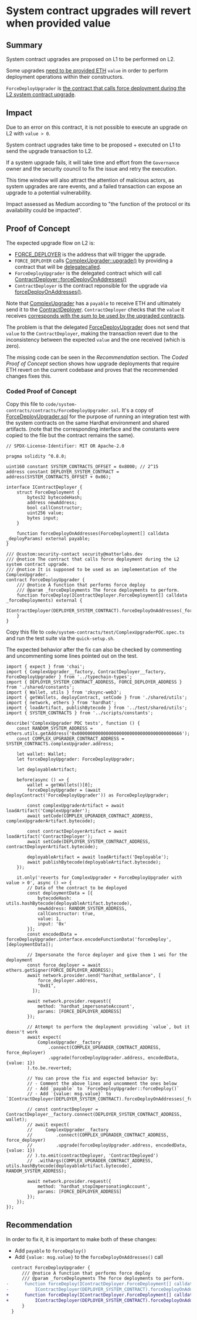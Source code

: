 # System contract upgrades will revert when provided value

## Summary

System contract upgrades are proposed on L1 to be performed on L2. 

Some upgrades [need to be provided ETH](https://github.com/code-423n4/2023-10-zksync/blob/1fb4649b612fac7b4ee613df6f6b7d921ddd6b0d/code/system-contracts/contracts/ContractDeployer.sol#L254) `value` in order to perform deployment operations within their constructors.

`ForceDeployUpgrader` is [the contract that calls force deployment during the L2 system contract upgrade](https://github.com/code-423n4/2023-10-zksync/blob/1fb4649b612fac7b4ee613df6f6b7d921ddd6b0d/code/contracts/zksync/contracts/ForceDeployUpgrader.sol#L8).

## Impact

Due to an error on this contract, it is not possible to execute an upgrade on L2 with `value > 0`.

System contract upgrades take time to be proposed + executed on L1 to send the upgrade transaction to L2.

If a system upgrade fails, it will take time and effort from the `Governance` owner and the security council to fix the issue and retry the execution.

This time window will also attract the attention of malicious actors, as system upgrades are rare events, and a failed transaction can expose an upgrade to a potential vulnerability.

Impact assessed as Medium according to "the function of the protocol or its availability could be impacted".

## Proof of Concept

The expected upgrade flow on L2 is:

- [FORCE_DEPLOYER](https://github.com/code-423n4/2023-10-zksync/blob/main/code/system-contracts/contracts/Constants.sol#L48-L50) is the address that will trigger the upgrade.
- `FORCE_DEPLOYER` calls [ComplexUpgrader::upgrade()](https://github.com/code-423n4/2023-10-zksync/blob/1fb4649b612fac7b4ee613df6f6b7d921ddd6b0d/code/system-contracts/contracts/ComplexUpgrader.sol#L21-L22) by providing a contract that will be [delegatecalled](https://github.com/code-423n4/2023-10-zksync/blob/1fb4649b612fac7b4ee613df6f6b7d921ddd6b0d/code/system-contracts/contracts/ComplexUpgrader.sol#L25).
- `ForceDeployUpgrader` is the delegated contract which will call [ContractDeployer::forceDeployOnAddresses()](https://github.com/code-423n4/2023-10-zksync/blob/main/code/contracts/zksync/contracts/ForceDeployUpgrader.sol#L14)
- `ContractDeployer` is the contract reponsible for the upgrade via [forceDeployOnAddresses()](https://github.com/code-423n4/2023-10-zksync/blob/1fb4649b612fac7b4ee613df6f6b7d921ddd6b0d/code/system-contracts/contracts/ContractDeployer.sol#L238-L242).

Note that [ComplexUpgrader](https://github.com/code-423n4/2023-10-zksync/blob/1fb4649b612fac7b4ee613df6f6b7d921ddd6b0d/code/system-contracts/contracts/ComplexUpgrader.sol#L21) has a `payable` to receive ETH and ultimately send it to the [ContractDeployer](https://github.com/code-423n4/2023-10-zksync/blob/1fb4649b612fac7b4ee613df6f6b7d921ddd6b0d/code/system-contracts/contracts/ContractDeployer.sol#L238). `ContractDeployer` checks that the `value` it receives [corresponds with the sum to be used by the upgraded contracts](https://github.com/code-423n4/2023-10-zksync/blob/1fb4649b612fac7b4ee613df6f6b7d921ddd6b0d/code/system-contracts/contracts/ContractDeployer.sol#L251).

The problem is that the delegated [ForceDeployUpgrader](https://github.com/code-423n4/2023-10-zksync/blob/1fb4649b612fac7b4ee613df6f6b7d921ddd6b0d/code/contracts/zksync/contracts/ForceDeployUpgrader.sol#L13-L14) does not send that `value` to the `ContractDeployer`, making the transaction revert due to the inconsistency between the expected `value` and the one received (which is zero).

The missing code can be seen in the *Recommendation* section. The *Coded Proof of Concept* section shows how upgrade deployments that require ETH revert on the current codebase and proves that the recommended changes fixes this.

### Coded Proof of Concept

Copy this file to `code/system-contracts/contracts/ForceDeployUpgrader.sol`. It's a copy of [ForceDeployUpgrader.sol](https://github.com/code-423n4/2023-10-zksync/blob/main/code/contracts/zksync/contracts/ForceDeployUpgrader.sol) for the purpose of running an integration test with the system contracts on the same Hardhat environment and shared artifacts. (note that the corresponding interface and the constants were copied to the file but the contract remains the same).

```solidity
// SPDX-License-Identifier: MIT OR Apache-2.0

pragma solidity ^0.8.0;

uint160 constant SYSTEM_CONTRACTS_OFFSET = 0x8000; // 2^15
address constant DEPLOYER_SYSTEM_CONTRACT = address(SYSTEM_CONTRACTS_OFFSET + 0x06);

interface IContractDeployer {
    struct ForceDeployment {
        bytes32 bytecodeHash;
        address newAddress;
        bool callConstructor;
        uint256 value;
        bytes input;
    }

    function forceDeployOnAddresses(ForceDeployment[] calldata _deployParams) external payable;
}

/// @custom:security-contact security@matterlabs.dev
/// @notice The contract that calls force deployment during the L2 system contract upgrade.
/// @notice It is supposed to be used as an implementation of the ComplexUpgrader.
contract ForceDeployUpgrader {
    /// @notice A function that performs force deploy
    /// @param _forceDeployments The force deployments to perform.
    function forceDeploy(IContractDeployer.ForceDeployment[] calldata _forceDeployments) external {
        IContractDeployer(DEPLOYER_SYSTEM_CONTRACT).forceDeployOnAddresses(_forceDeployments);
    }
}
```

Copy this file to `code/system-contracts/test/ComplexUpgraderPOC.spec.ts` and run the test suite via the `quick-setup.sh`. 

The expected behavior after the fix can also be checked by commenting and uncommenting some lines pointed out on the test.

```solidity
import { expect } from 'chai';
import { ComplexUpgrader__factory, ContractDeployer__factory, ForceDeployUpgrader } from '../typechain-types';
import { DEPLOYER_SYSTEM_CONTRACT_ADDRESS, FORCE_DEPLOYER_ADDRESS } from './shared/constants';
import { Wallet, utils } from 'zksync-web3';
import { getWallets, deployContract, setCode } from './shared/utils';
import { network, ethers } from 'hardhat';
import { loadArtifact, publishBytecode } from '../test/shared/utils';
import { SYSTEM_CONTRACTS } from '../scripts/constants';

describe('ComplexUpgrader POC tests', function () {
    const RANDOM_SYSTEM_ADDRESS = ethers.utils.getAddress('0x0000000000000000000000000000000000000666');
    const COMPLEX_UPGRADER_CONTRACT_ADDRESS = SYSTEM_CONTRACTS.complexUpgrader.address;

    let wallet: Wallet;
    let forceDeployUpgrader: ForceDeployUpgrader;
    
    let deployableArtifact;

    before(async () => {
        wallet = getWallets()[0];
        forceDeployUpgrader = (await deployContract('ForceDeployUpgrader')) as ForceDeployUpgrader;

        const complexUpgraderArtifact = await loadArtifact('ComplexUpgrader');
        await setCode(COMPLEX_UPGRADER_CONTRACT_ADDRESS, complexUpgraderArtifact.bytecode);

        const contractDeployerArtifact = await loadArtifact('ContractDeployer');
        await setCode(DEPLOYER_SYSTEM_CONTRACT_ADDRESS, contractDeployerArtifact.bytecode);

        deployableArtifact = await loadArtifact('Deployable');
        await publishBytecode(deployableArtifact.bytecode);
    });

    it.only('reverts for ComplexUpgrader + ForceDeployUpgrader with value > 0', async () => {
        // Data of the contract to be deployed
        const deploymentData = [{
            bytecodeHash: utils.hashBytecode(deployableArtifact.bytecode),
            newAddress: RANDOM_SYSTEM_ADDRESS,
            callConstructor: true,
            value: 1,
            input: '0x'
        }];
        const encodedData = forceDeployUpgrader.interface.encodeFunctionData('forceDeploy', [deploymentData]);

        // Impersonate the force deployer and give them 1 wei for the deployment
        const force_deployer = await ethers.getSigner(FORCE_DEPLOYER_ADDRESS);
        await network.provider.send("hardhat_setBalance", [
            force_deployer.address,
            "0x01",
          ]);

        await network.provider.request({
            method: 'hardhat_impersonateAccount',
            params: [FORCE_DEPLOYER_ADDRESS]
        });

        // Attempt to perform the deployment providing `value`, but it doesn't work
        await expect(
            ComplexUpgrader__factory
                .connect(COMPLEX_UPGRADER_CONTRACT_ADDRESS, force_deployer)
                .upgrade(forceDeployUpgrader.address, encodedData, {value: 1})
        ).to.be.reverted;

        // You can prove the fix and expected behavior by:
        // - Comment the above lines and uncomment the ones below
        // - Add `payable` to `ForceDeployUpgrader::forceDeploy()`
        // - Add `{value: msg.value}` to `IContractDeployer(DEPLOYER_SYSTEM_CONTRACT).forceDeployOnAddresses(_forceDeployments);`

        // const contractDeployer = ContractDeployer__factory.connect(DEPLOYER_SYSTEM_CONTRACT_ADDRESS, wallet);
        // await expect(
        //     ComplexUpgrader__factory
        //         .connect(COMPLEX_UPGRADER_CONTRACT_ADDRESS, force_deployer)
        //         .upgrade(forceDeployUpgrader.address, encodedData, {value: 1})
        // ).to.emit(contractDeployer, 'ContractDeployed')
        //  .withArgs(COMPLEX_UPGRADER_CONTRACT_ADDRESS, utils.hashBytecode(deployableArtifact.bytecode), RANDOM_SYSTEM_ADDRESS);

        await network.provider.request({
            method: 'hardhat_stopImpersonatingAccount',
            params: [FORCE_DEPLOYER_ADDRESS]
        });
    });
});
```

## Recommendation

In order to fix it, it is important to make both of these changes:

- Add `payable` to `forceDeploy()`
- Add `{value: msg.value}` to the `forceDeployOnAddresses()` call

```diff
  contract ForceDeployUpgrader {
      /// @notice A function that performs force deploy
      /// @param _forceDeployments The force deployments to perform.
-      function forceDeploy(IContractDeployer.ForceDeployment[] calldata _forceDeployments) external {
-          IContractDeployer(DEPLOYER_SYSTEM_CONTRACT).forceDeployOnAddresses(_forceDeployments);
+      function forceDeploy(IContractDeployer.ForceDeployment[] calldata _forceDeployments) external payable {
+          IContractDeployer(DEPLOYER_SYSTEM_CONTRACT).forceDeployOnAddresses{value: msg.value}(_forceDeployments);
      }
  }
```
